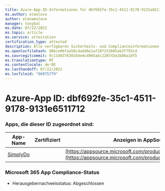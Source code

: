 ```yaml
---
title: Azure-App-ID-Informationen für dbf692fe-35c1-4511-9178-9131e6511712
ms.author: elmalova
author: elenamalova
manager: tonybal
ms.date: 07/22/2022
ms.topic: article
ms.service: attestation
certification_type: attested
description: Alle verfügbaren Sicherheits- und Complianceinformationen für dbf692fe-35c1-4511-9178-9131e6511712.
ms.openlocfilehash: 98bce06faa58cdaddbe1af18f233b05ab2f793cd
ms.sourcegitcommit: 9c114837630164e4c4965abc220743e2b08a1df5
ms.translationtype: MT
ms.contentlocale: de-DE
ms.lasthandoff: 07/22/2022
ms.locfileid: "66975779"
---
```

# <a name="azure-app-id-dbf692fe-35c1-4511-9178-9131e6511712"></a>Azure-App ID: dbf692fe-35c1-4511-9178-9131e6511712


### <a name="apps-associated-with-this-id"></a>Apps, die dieser ID zugeordnet sind:
| **App-Name** | **Zertifiziert** | **Anzeigen in AppSource** |
|--------------|---------------|-----------------------|
| [SimplyDo](../forward/WA200004248.md) |  | [https://appsource.microsoft.com/product/office/WA200004248](https://appsource.microsoft.com/product/office/WA200004248) |

### <a name="microsoft-365-app-compliance-status"></a>Microsoft 365 App Compliance-Status
- Herausgebernachweisstatus: Abgeschlossen
